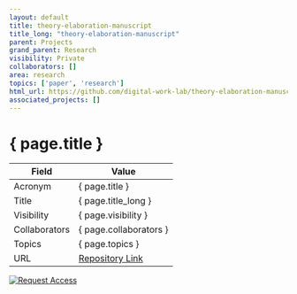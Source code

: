 ```yaml
---
layout: default
title: theory-elaboration-manuscript
title_long: "theory-elaboration-manuscript"
parent: Projects
grand_parent: Research
visibility: Private
collaborators: []
area: research
topics: ['paper', 'research']
html_url: https://github.com/digital-work-lab/theory-elaboration-manuscript
associated_projects: []
---
```


# { page.title }

Field               | Value
------------------- | ----------------------------------
Acronym             | { page.title }
Title               | { page.title_long }
Visibility          | { page.visibility }
Collaborators       | { page.collaborators }
Topics              | { page.topics }
URL                 | [Repository Link](https://github.com/digital-work-lab/theory-elaboration-manuscript)

[![Request Access](https://img.shields.io/badge/Request-Access-blue?style=for-the-badge)](https://github.com/digital-work-lab/theory-elaboration-manuscript/issues/new?assignees=geritwagner&labels=access+request&template=request-repo-access.md&title=%5BAccess+Request%5D+Request+for+access+to+repository)


